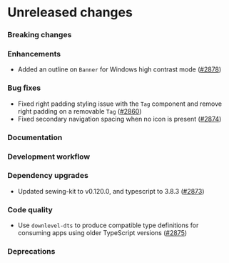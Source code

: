 # Unreleased changes

### Breaking changes

### Enhancements

- Added an outline on `Banner` for Windows high contrast mode ([#2878](https://github.com/Shopify/polaris-react/pull/2878))

### Bug fixes

- Fixed right padding styling issue with the `Tag` component and remove right padding on a removable `Tag` ([#2860](https://github.com/Shopify/polaris-react/pull/2860))
- Fixed secondary navigation spacing when no icon is present ([#2874](https://github.com/Shopify/polaris-react/pull/2874))

### Documentation

### Development workflow

### Dependency upgrades

- Updated sewing-kit to v0.120.0, and typescript to 3.8.3 ([#2873](https://github.com/Shopify/polaris-react/pull/2873))

### Code quality

- Use `downlevel-dts` to produce compatible type definitions for consuming apps using older TypeScript versions ([#2875](https://github.com/Shopify/polaris-react/pull/2875))

### Deprecations
